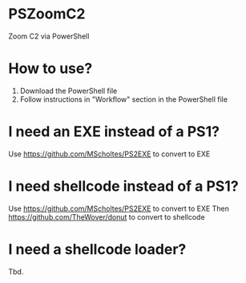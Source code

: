 # PSZoomC2
Zoom C2 via PowerShell

# How to use?
1) Download the PowerShell file
2) Follow instructions in "Workflow" section in the PowerShell file

# I need an EXE instead of a PS1?
Use https://github.com/MScholtes/PS2EXE to convert to EXE

# I need shellcode instead of a PS1?
Use https://github.com/MScholtes/PS2EXE to convert to EXE
Then https://github.com/TheWover/donut to convert to shellcode

# I need a shellcode loader?
Tbd.
